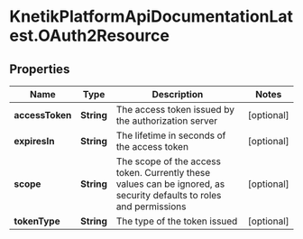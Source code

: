 # KnetikPlatformApiDocumentationLatest.OAuth2Resource

## Properties
Name | Type | Description | Notes
------------ | ------------- | ------------- | -------------
**accessToken** | **String** | The access token issued by the authorization server | [optional] 
**expiresIn** | **String** | The lifetime in seconds of the access token | [optional] 
**scope** | **String** | The scope of the access token. Currently these values can be ignored, as security defaults to roles and permissions | [optional] 
**tokenType** | **String** | The type of the token issued | [optional] 


